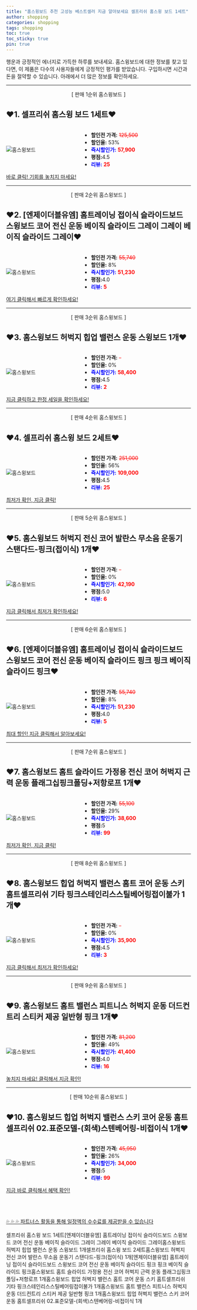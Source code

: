 ```yaml
---
title: "홈스윙보드 추천 고성능 베스트셀러 지금 알아보세요 셀프리쉬 홈스윙 보드 1세트"
author: shopping
categories: shopping
tags: shopping
toc: true
toc_sticky: true
pin: true
---
```

행운과 긍정적인 에너지로 가득한 하루를 보내세요. 홈스윙보드에 대한 정보를 찾고 있다면, 이 제품은 다수의 사용자들에게 긍정적인 평가를 받았습니다. 구입하시면 시간과 돈을 절약할 수 있습니다. 아래에서 더 많은 정보를 확인하세요.

---
<p class="toplist" style="margin: 0 auto; display: block; width: fit-content;">[ 판매 1순위 홈스윙보드 ]</p>

<h2><strong>❤️1. 셀프리쉬 홈스윙 보드 1세트❤️</strong></h2>

<div style="display: flex; align-items: center;">
    <div style="flex: 0.4;">
        <img src="https://thumbnail9.coupangcdn.com/thumbnails/remote/230x230ex/image/vendor_inventory/3b2b/50996953f7ce00a34363734aec5f1df8ad9a266bf3cacafeecd223fb1c3e.jpg" alt="홈스윙보드" style="max-width: 100%;">
    </div>
    <div style="flex: 0.6; margin-left: 10px;">
        <ul>
            <li><strong>할인전 가격:</strong> <del style="color: red;">125,500</del></li>
            <li><strong>할인율:</strong> 53%</li>
            <li><span style='color:blue'><strong>즉시할인가:</strong></span> <span style='color:red'><strong>57,900</strong></span></li>
            <li><strong>평점:</strong>4.5</li>
            <li><span style='color:blue'><strong>리뷰:</strong></span> <span style='color:red'><strong>25</strong></span></li>
        </ul>
    </div>
</div>
<div class="center">
    <a href="https://selin100587001.github.io?lptag=AF9450613&subid=githubio&pageKey=8210074355&traceid=V0-153&itemId=23561703981&vendorItemId=90587681108" class="myButton">
        바로 클릭! 기회를 놓치지 마세요!
    </a>
</div>


---
<p class="toplist" style="margin: 0 auto; display: block; width: fit-content;">[ 판매 2순위 홈스윙보드 ]</p>

<h2><strong>❤️2. [엔제이더블유엠] 홈트레이닝 접이식 슬라이드보드 스윙보드 코어 전신 운동 베이직 슬라이드 그레이 그레이 베이직 슬라이드 그레이❤️</strong></h2>

<div style="display: flex; align-items: center;">
    <div style="flex: 0.4;">
        <img src="https://thumbnail7.coupangcdn.com/thumbnails/remote/230x230ex/image/vendor_inventory/901b/4bb217d171fd918b4d87284c9412562d3a835edfca4a85177b00024e1443.jpg" alt="홈스윙보드" style="max-width: 100%;">
    </div>
    <div style="flex: 0.6; margin-left: 10px;">
        <ul>
            <li><strong>할인전 가격:</strong> <del style="color: red;">55,740</del></li>
            <li><strong>할인율:</strong> 8%</li>
            <li><span style='color:blue'><strong>즉시할인가:</strong></span> <span style='color:red'><strong>51,230</strong></span></li>
            <li><strong>평점:</strong>4.0</li>
            <li><span style='color:blue'><strong>리뷰:</strong></span> <span style='color:red'><strong>5</strong></span></li>
        </ul>
    </div>
</div>
<div class="center">
    <a href="https://selin100587001.github.io?lptag=AF9450613&subid=githubio&pageKey=7944360069&traceid=V0-153&itemId=21898790638&vendorItemId=90537429134" class="myButton">
        여기 클릭해서 빠르게 확인하세요!
    </a>
</div>


---
<p class="toplist" style="margin: 0 auto; display: block; width: fit-content;">[ 판매 3순위 홈스윙보드 ]</p>

<h2><strong>❤️3. 홈스윙보드 허벅지 힙업 밸런스 운동 스윙보드 1개❤️</strong></h2>

<div style="display: flex; align-items: center;">
    <div style="flex: 0.4;">
        <img src="https://thumbnail9.coupangcdn.com/thumbnails/remote/230x230ex/image/vendor_inventory/970e/b0e5c2b0e786cbe6de9c911be991ef3f44aed362130602db325e00d3da78.jpg" alt="홈스윙보드" style="max-width: 100%;">
    </div>
    <div style="flex: 0.6; margin-left: 10px;">
        <ul>
            <li><strong>할인전 가격:</strong> <del style="color: red;">-</del></li>
            <li><strong>할인율:</strong> 0%</li>
            <li><span style='color:blue'><strong>즉시할인가:</strong></span> <span style='color:red'><strong>58,400</strong></span></li>
            <li><strong>평점:</strong>4.5</li>
            <li><span style='color:blue'><strong>리뷰:</strong></span> <span style='color:red'><strong>2</strong></span></li>
        </ul>
    </div>
</div>
<div class="center">
    <a href="https://selin100587001.github.io?lptag=AF9450613&subid=githubio&pageKey=7908230518&traceid=V0-153&itemId=21693378748&vendorItemId=88743067126" class="myButton">
        지금 클릭하고 한정 세일을 확인하세요!
    </a>
</div>


---
<p class="toplist" style="margin: 0 auto; display: block; width: fit-content;">[ 판매 4순위 홈스윙보드 ]</p>

<h2><strong>❤️4. 셀프리쉬 홈스윙 보드 2세트❤️</strong></h2>

<div style="display: flex; align-items: center;">
    <div style="flex: 0.4;">
        <img src="https://thumbnail10.coupangcdn.com/thumbnails/remote/230x230ex/image/vendor_inventory/be77/0a2fe587312e0dbdbb74299f89a4ff96fc4e048f884f9f2a8976e9a2a98b.jpg" alt="홈스윙보드" style="max-width: 100%;">
    </div>
    <div style="flex: 0.6; margin-left: 10px;">
        <ul>
            <li><strong>할인전 가격:</strong> <del style="color: red;">251,000</del></li>
            <li><strong>할인율:</strong> 56%</li>
            <li><span style='color:blue'><strong>즉시할인가:</strong></span> <span style='color:red'><strong>109,000</strong></span></li>
            <li><strong>평점:</strong>4.5</li>
            <li><span style='color:blue'><strong>리뷰:</strong></span> <span style='color:red'><strong>25</strong></span></li>
        </ul>
    </div>
</div>
<div class="center">
    <a href="https://selin100587001.github.io?lptag=AF9450613&subid=githubio&pageKey=8210074355&traceid=V0-153&itemId=23561703982&vendorItemId=90587681116" class="myButton">
        최저가 확인, 지금 클릭!
    </a>
</div>


---
<p class="toplist" style="margin: 0 auto; display: block; width: fit-content;">[ 판매 5순위 홈스윙보드 ]</p>

<h2><strong>❤️5. 홈스윙보드 허벅지 전신 코어 발란스 무소음 운동기 스탠다드-핑크(접이식) 1개❤️</strong></h2>

<div style="display: flex; align-items: center;">
    <div style="flex: 0.4;">
        <img src="https://thumbnail8.coupangcdn.com/thumbnails/remote/230x230ex/image/vendor_inventory/e409/a1f92fb237db4aaee691bcf86790fa88bbb229f7293f40d3a28197b7256c.png" alt="홈스윙보드" style="max-width: 100%;">
    </div>
    <div style="flex: 0.6; margin-left: 10px;">
        <ul>
            <li><strong>할인전 가격:</strong> <del style="color: red;">-</del></li>
            <li><strong>할인율:</strong> 0%</li>
            <li><span style='color:blue'><strong>즉시할인가:</strong></span> <span style='color:red'><strong>42,190</strong></span></li>
            <li><strong>평점:</strong>5.0</li>
            <li><span style='color:blue'><strong>리뷰:</strong></span> <span style='color:red'><strong>6</strong></span></li>
        </ul>
    </div>
</div>
<div class="center">
    <a href="https://selin100587001.github.io?lptag=AF9450613&subid=githubio&pageKey=7900190162&traceid=V0-153&itemId=21648659989&vendorItemId=90731384082" class="myButton">
        지금 클릭해서 최저가 확인하세요!
    </a>
</div>


---
<p class="toplist" style="margin: 0 auto; display: block; width: fit-content;">[ 판매 6순위 홈스윙보드 ]</p>

<h2><strong>❤️6. [엔제이더블유엠] 홈트레이닝 접이식 슬라이드보드 스윙보드 코어 전신 운동 베이직 슬라이드 핑크 핑크 베이직 슬라이드 핑크❤️</strong></h2>

<div style="display: flex; align-items: center;">
    <div style="flex: 0.4;">
        <img src="https://thumbnail7.coupangcdn.com/thumbnails/remote/230x230ex/image/vendor_inventory/901b/4bb217d171fd918b4d87284c9412562d3a835edfca4a85177b00024e1443.jpg" alt="홈스윙보드" style="max-width: 100%;">
    </div>
    <div style="flex: 0.6; margin-left: 10px;">
        <ul>
            <li><strong>할인전 가격:</strong> <del style="color: red;">55,740</del></li>
            <li><strong>할인율:</strong> 8%</li>
            <li><span style='color:blue'><strong>즉시할인가:</strong></span> <span style='color:red'><strong>51,230</strong></span></li>
            <li><strong>평점:</strong>4.0</li>
            <li><span style='color:blue'><strong>리뷰:</strong></span> <span style='color:red'><strong>5</strong></span></li>
        </ul>
    </div>
</div>
<div class="center">
    <a href="https://selin100587001.github.io?lptag=AF9450613&subid=githubio&pageKey=7944360069&traceid=V0-153&itemId=21898790639&vendorItemId=90537429120" class="myButton">
        최대 할인! 지금 클릭해서 알아보세요!
    </a>
</div>


---
<p class="toplist" style="margin: 0 auto; display: block; width: fit-content;">[ 판매 7순위 홈스윙보드 ]</p>

<h2><strong>❤️7. 홈스윙보드 홈트 슬라이드 가정용 전신 코어 허벅지 근력 운동 플래그십핑크폴딩+저항로프 1개❤️</strong></h2>

<div style="display: flex; align-items: center;">
    <div style="flex: 0.4;">
        <img src="https://thumbnail8.coupangcdn.com/thumbnails/remote/230x230ex/image/vendor_inventory/64a4/ef14d4103516e2ba94e58faf2da816681f45cfb0ad93570e5d9c77d8c99d.jpg" alt="홈스윙보드" style="max-width: 100%;">
    </div>
    <div style="flex: 0.6; margin-left: 10px;">
        <ul>
            <li><strong>할인전 가격:</strong> <del style="color: red;">55,100</del></li>
            <li><strong>할인율:</strong> 29%</li>
            <li><span style='color:blue'><strong>즉시할인가:</strong></span> <span style='color:red'><strong>38,600</strong></span></li>
            <li><strong>평점:</strong>5</li>
            <li><span style='color:blue'><strong>리뷰:</strong></span> <span style='color:red'><strong>99</strong></span></li>
        </ul>
    </div>
</div>
<div class="center">
    <a href="https://selin100587001.github.io?lptag=AF9450613&subid=githubio&pageKey=7905511212&traceid=V0-153&itemId=21677876018&vendorItemId=88728639081" class="myButton">
        최저가 확인, 지금 클릭!
    </a>
</div>


---
<p class="toplist" style="margin: 0 auto; display: block; width: fit-content;">[ 판매 8순위 홈스윙보드 ]</p>

<h2><strong>❤️8. 홈스윙보드 힙업 허벅지 밸런스 홈트 코어 운동 스키 홈트셀프리쉬 기타 핑크스테인리스스틸베어링접이불가 1개❤️</strong></h2>

<div style="display: flex; align-items: center;">
    <div style="flex: 0.4;">
        <img src="https://thumbnail10.coupangcdn.com/thumbnails/remote/230x230ex/image/vendor_inventory/07c1/3012bc44542d6e09bd937c0688e611e343288b4a2e32e7c32f05a1b49c3a.png" alt="홈스윙보드" style="max-width: 100%;">
    </div>
    <div style="flex: 0.6; margin-left: 10px;">
        <ul>
            <li><strong>할인전 가격:</strong> <del style="color: red;">-</del></li>
            <li><strong>할인율:</strong> 0%</li>
            <li><span style='color:blue'><strong>즉시할인가:</strong></span> <span style='color:red'><strong>35,900</strong></span></li>
            <li><strong>평점:</strong>4.5</li>
            <li><span style='color:blue'><strong>리뷰:</strong></span> <span style='color:red'><strong>3</strong></span></li>
        </ul>
    </div>
</div>
<div class="center">
    <a href="https://selin100587001.github.io?lptag=AF9450613&subid=githubio&pageKey=7866632560&traceid=V0-153&itemId=21478626952&vendorItemId=89487824632" class="myButton">
        지금 클릭해서 최저가 확인하세요!
    </a>
</div>


---
<p class="toplist" style="margin: 0 auto; display: block; width: fit-content;">[ 판매 9순위 홈스윙보드 ]</p>

<h2><strong>❤️9. 홈스윙보드 홈트 밸런스 피트니스 허벅지 운동 더드컨트리 스티커 제공 일반형 핑크 1개❤️</strong></h2>

<div style="display: flex; align-items: center;">
    <div style="flex: 0.4;">
        <img src="https://thumbnail6.coupangcdn.com/thumbnails/remote/230x230ex/image/vendor_inventory/d33e/a91ef0e9aca21d806e0743a5d8410e2024fa81e51a1e728502bbde7e86a6.jpg" alt="홈스윙보드" style="max-width: 100%;">
    </div>
    <div style="flex: 0.6; margin-left: 10px;">
        <ul>
            <li><strong>할인전 가격:</strong> <del style="color: red;">81,200</del></li>
            <li><strong>할인율:</strong> 49%</li>
            <li><span style='color:blue'><strong>즉시할인가:</strong></span> <span style='color:red'><strong>41,400</strong></span></li>
            <li><strong>평점:</strong>4.0</li>
            <li><span style='color:blue'><strong>리뷰:</strong></span> <span style='color:red'><strong>16</strong></span></li>
        </ul>
    </div>
</div>
<div class="center">
    <a href="https://selin100587001.github.io?lptag=AF9450613&subid=githubio&pageKey=7819298997&traceid=V0-153&itemId=21234187953&vendorItemId=88294968441" class="myButton">
        놓치지 마세요! 클릭해서 지금 확인!
    </a>
</div>


---
<p class="toplist" style="margin: 0 auto; display: block; width: fit-content;">[ 판매 10순위 홈스윙보드 ]</p>

<h2><strong>❤️10. 홈스윙보드 힙업 허벅지 밸런스 스키 코어 운동 홈트셀프리쉬 02.표준모델-(회색)스텐베어링-비접이식 1개❤️</strong></h2>

<div style="display: flex; align-items: center;">
    <div style="flex: 0.4;">
        <img src="https://thumbnail10.coupangcdn.com/thumbnails/remote/230x230ex/image/vendor_inventory/2460/a5909bd944009fc36a256b0caf9396f843eab9dedbd138ed734bf438ed16.png" alt="홈스윙보드" style="max-width: 100%;">
    </div>
    <div style="flex: 0.6; margin-left: 10px;">
        <ul>
            <li><strong>할인전 가격:</strong> <del style="color: red;">45,950</del></li>
            <li><strong>할인율:</strong> 26%</li>
            <li><span style='color:blue'><strong>즉시할인가:</strong></span> <span style='color:red'><strong>34,000</strong></span></li>
            <li><strong>평점:</strong>5</li>
            <li><span style='color:blue'><strong>리뷰:</strong></span> <span style='color:red'><strong>99</strong></span></li>
        </ul>
    </div>
</div>
<div class="center">
    <a href="https://selin100587001.github.io?lptag=AF9450613&subid=githubio&pageKey=7939952974&traceid=V0-153&itemId=21866160063&vendorItemId=88914344375" class="myButton">
        지금 바로 클릭해서 혜택 확인!
    </a>
</div>

<br><br><br>[💦 💦 💦 파트너스 활동을 통해 일정액의 수수료를 제공받을 수 있습니다](https://link.coupang.com/a/bcpT2c)<br><br>셀프리쉬 홈스윙 보드 1세트[엔제이더블유엠] 홈트레이닝 접이식 슬라이드보드 스윙보드 코어 전신 운동 베이직 슬라이드 그레이 그레이 베이직 슬라이드 그레이홈스윙보드 허벅지 힙업 밸런스 운동 스윙보드 1개셀프리쉬 홈스윙 보드 2세트홈스윙보드 허벅지 전신 코어 발란스 무소음 운동기 스탠다드-핑크(접이식) 1개[엔제이더블유엠] 홈트레이닝 접이식 슬라이드보드 스윙보드 코어 전신 운동 베이직 슬라이드 핑크 핑크 베이직 슬라이드 핑크홈스윙보드 홈트 슬라이드 가정용 전신 코어 허벅지 근력 운동 플래그십핑크폴딩+저항로프 1개홈스윙보드 힙업 허벅지 밸런스 홈트 코어 운동 스키 홈트셀프리쉬 기타 핑크스테인리스스틸베어링접이불가 1개홈스윙보드 홈트 밸런스 피트니스 허벅지 운동 더드컨트리 스티커 제공 일반형 핑크 1개홈스윙보드 힙업 허벅지 밸런스 스키 코어 운동 홈트셀프리쉬 02.표준모델-(회색)스텐베어링-비접이식 1개